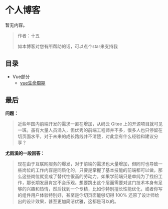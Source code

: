 # 个人博客

暂无内容。

>作者：十五
>
>如本博客对您有所帮助的话，可以点个star来支持我

## 目录
- Vue部分
  - [vue生命周期](https://github.com/QFifteen/blog/issues/1)

## 最后

**问题：**

>近些年国内前端开发的需求一直在增加，从码云 Gitee 上的开源项目就可见一斑。虽有大量人员涌入，但优秀的前端工程师并不多，很多人也只停留在切页面水平，对于未来的成长路线并不清楚，对此您有什么经验和建议分享？

**尤雨溪的一段回答：**

>现在由于互联网服务的爆发，对于前端的需求也大量增加，但同时也导致一些岗位的工作内容是同质化的，只要是掌握了基本技能的前端都可以做，那么这些岗位就变成了替代性很高的劳动力。如果学前端只是单纯为了找份工作，那长期发展肯定不会乐观。想要跳出这个层面需要对这门技术本身有足够的兴趣和热情，然后找到一个专精，比如你特别擅长性能优化，或者你写的组件用户体验特别好，甚至是你切页面能够切得 100% 还原了设计师给出的设计效果，甚至更加简洁优雅，这都是可以的。



